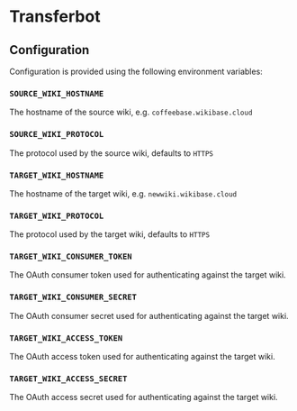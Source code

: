 # Transferbot

## Configuration

Configuration is provided using the following environment variables:

### `SOURCE_WIKI_HOSTNAME`

The hostname of the source wiki, e.g. `coffeebase.wikibase.cloud`

### `SOURCE_WIKI_PROTOCOL`

The protocol used by the source wiki, defaults to `HTTPS`

### `TARGET_WIKI_HOSTNAME`

The hostname of the target wiki, e.g. `newwiki.wikibase.cloud`

### `TARGET_WIKI_PROTOCOL`

The protocol used by the target wiki, defaults to `HTTPS`

### `TARGET_WIKI_CONSUMER_TOKEN`

The OAuth consumer token used for authenticating against the target wiki.

### `TARGET_WIKI_CONSUMER_SECRET`

The OAuth consumer secret used for authenticating against the target wiki.

### `TARGET_WIKI_ACCESS_TOKEN`

The OAuth access token used for authenticating against the target wiki.

### `TARGET_WIKI_ACCESS_SECRET`

The OAuth access secret used for authenticating against the target wiki.
